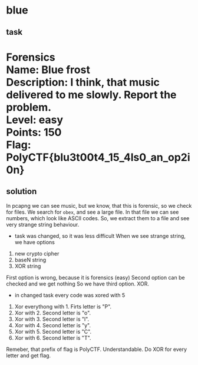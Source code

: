 # blue

## task
Forensics<br>
Name: Blue frost<br>
Description: I think, that music delivered to me slowly. Report the problem.<br>
Level: easy<br>
Points: 150<br>
Flag: PolyCTF{blu3t00t4_15_4ls0_an_op2i0n}<br>
==========
## solution
In pcapng we can see music, but we know, that this is forensic, so we check for files.
We search for ```obex```, and see a large file. In that file we can see numbers, which look like ASCII codes. So, we extract them to a file and see very strange string behaviour.
* task was changed, so it was less difficult
When we see strange string, we have options
1. new crypto cipher
2. baseN string
3. XOR string

First option is wrong, because it is forensics (easy)
Second option can be checked and we get nothing
So we have third option. XOR.
* in changed task every code was xored with 5
1. Xor everythong with 1. Firts letter is "P".
2. Xor with 2. Second letter is "o".
3. Xor with 3. Second letter is "l".
4. Xor with 4. Second letter is "y".
5. Xor with 5. Second letter is "C".
6. Xor with 6. Second letter is "T".

Remeber, that prefix of flag is PolyCTF.
Understandable. Do XOR for every letter and get flag.
